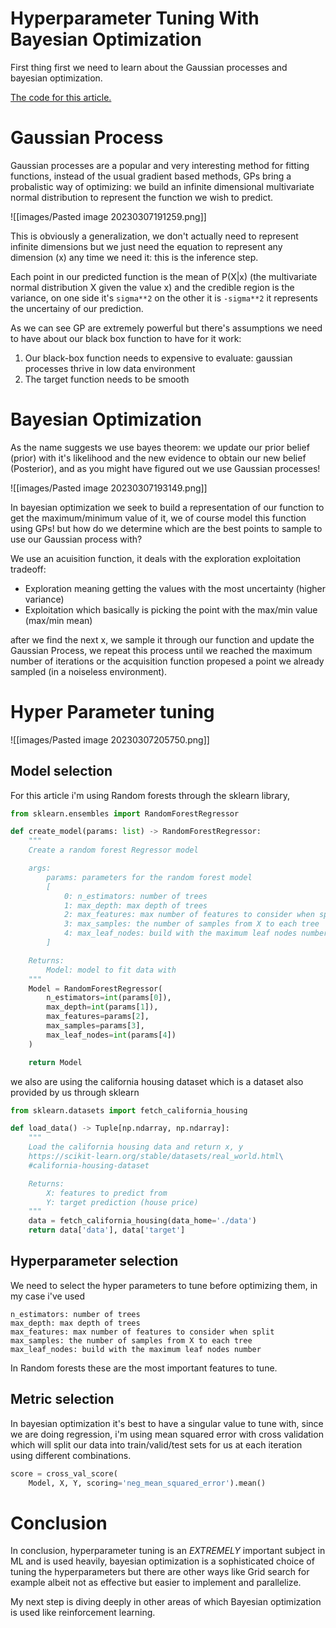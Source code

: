 # Hyperparameter Tuning With Bayesian Optimization

First thing first we need to learn about the Gaussian processes and bayesian optimization.

[The code for this article.](https://github.com/cryptolake/holbertonschool-machine_learning/blob/master/unsupervised_learning/0x03-hyperparameter_tuning/6-bayes_opt.py)

# Gaussian Process

Gaussian processes are a popular and very interesting method for fitting functions, instead of the usual gradient based methods, GPs bring a probalistic way of optimizing: we build an infinite dimensional multivariate normal distribution to represent the function we wish to predict.

![[images/Pasted image 20230307191259.png]]

This is obviously a generalization, we don't actually need to represent infinite dimensions but we just need the equation to represent any dimension (x) any time we need it: this is the inference step. 

Each point in our predicted function is the mean of P(X|x) (the multivariate normal distribution X given the value x) and the credible region is the variance, on one side it's `sigma**2` on the other it is `-sigma**2` it represents the uncertainy of our prediction. 

As we can see GP are extremely powerful but there's assumptions we need to have about our black box function to have for it work:
1. Our black-box function needs to expensive to evaluate: gaussian processes thrive in low data environment
2. The target function needs to be smooth

# Bayesian Optimization

As the name suggests we use bayes theorem: we update our prior belief (prior) with it's likelihood and the new evidence to obtain our new belief (Posterior), and as you might have
figured out we use Gaussian processes! 

![[images/Pasted image 20230307193149.png]]

In bayesian optimization we seek to build a representation of our function to get the maximum/minimum value of it, we of course model this function using GPs! but how do we determine which are the best points to sample to use our Gaussian process with?

We use an acuisition function, it deals with the exploration exploitation tradeoff:
- Exploration meaning getting the values with the most uncertainty (higher variance)
- Exploitation which basically is picking the point with the max/min value (max/min mean)

after we find the next x, we sample it through our function and update the Gaussian Process, we repeat this process until we reached the maximum number of iterations or the acquisition function propesed a point we already sampled (in a noiseless environment).

# Hyper Parameter tuning

![[images/Pasted image 20230307205750.png]]

## Model selection

For this article i'm using Random forests through the sklearn library, 

```python
from sklearn.ensembles import RandomForestRegressor

def create_model(params: list) -> RandomForestRegressor:
    """
    Create a random forest Regressor model

    args:
        params: parameters for the random forest model
        [
            0: n_estimators: number of trees
            1: max_depth: max depth of trees
            2: max_features: max number of features to consider when split
            3: max_samples: the number of samples from X to each tree
            4: max_leaf_nodes: build with the maximum leaf nodes number
        ]

    Returns:
        Model: model to fit data with
    """
    Model = RandomForestRegressor(
        n_estimators=int(params[0]),
        max_depth=int(params[1]),
        max_features=params[2],
        max_samples=params[3],
        max_leaf_nodes=int(params[4])
    )

    return Model
```

we also are using the california housing dataset which is a dataset also provided by us through sklearn

```python
from sklearn.datasets import fetch_california_housing

def load_data() -> Tuple[np.ndarray, np.ndarray]:
    """
    Load the california housing data and return x, y
    https://scikit-learn.org/stable/datasets/real_world.html\
    #california-housing-dataset

    Returns:
        X: features to predict from
        Y: target prediction (house price)
    """
    data = fetch_california_housing(data_home='./data')
    return data['data'], data['target']
```

## Hyperparameter selection

We need to select the hyper parameters to tune before optimizing them, in my case i've used

	n_estimators: number of trees
	max_depth: max depth of trees
	max_features: max number of features to consider when split
	max_samples: the number of samples from X to each tree
	max_leaf_nodes: build with the maximum leaf nodes number

In Random forests these are the most important features to tune.

## Metric selection


In bayesian optimization it's best to have a singular value to tune with, since we are doing regression, i'm using mean squared error with cross validation which will split our data into train/valid/test sets for us at each iteration using different combinations.

```python
score = cross_val_score(
	Model, X, Y, scoring='neg_mean_squared_error').mean()
```


# Conclusion

In conclusion, hyperparameter tuning is an *EXTREMELY* important subject in ML and is used heavily, bayesian optimization is a sophisticated choice of tuning the hyperparameters but there are other ways like Grid search for example albeit not as effective but easier to implement and parallelize.

My next step is diving deeply in other areas of which Bayesian optimization is used like reinforcement learning.